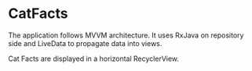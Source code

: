# CatFacts

The application follows MVVM architecture. It uses RxJava on repository side and LiveData to propagate data into views.

Cat Facts are displayed in a horizontal RecyclerView.
